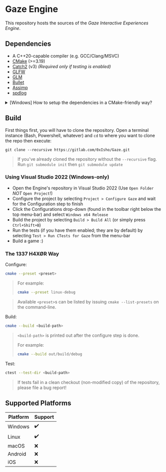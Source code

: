# Gaze Engine

This repository hosts the sources of the *Gaze Interactive Experiences Engine*.

## Dependencies

- A C++20-capable compiler (e.g. GCC/Clang/MSVC)
- [CMake](https://cmake.org) (>=3.19)
- [Catch2](https://github.com/catchorg/Catch2) (v3) *(Required only if testing is enabled)*
- [GLFW](https://glfw.org)
- [GLM](https://github.com/g-truc/glm)
- [Bullet](https://github.com/bulletphysics/bullet3)
- [Assimp](https://www.assimp.org)
- [spdlog](https://github.com/gabime/spdlog)

<details>
<summary>[Windows] How to setup the dependencies in a CMake-friendly way?</summary>

---

Windows doesn't have a set of standard(-ish) paths for development libraries,
so we'll have to improvise! We have 3 options when it comes to setting up the
required dependencies in a way that allows CMake to find them. Options 1 & 2
requires you to manually install each dependency.

### Option 1 (Manual)

<details>
<summary>Click to expand</summary>

If you already have the dependencies installed and want to use those. Use the
CMake GUI to specify the required paths.

- Point the CMake GUI to the Engine's source directory
- Specify the build/cache output path (normally under `out/build` in the root of the repository, but you're free to choose a different path)
- Run the Configure step
- You'll be presented with "Couldn't find library X" errors; but the cache will be populated with the variables
- Set the required variables (include directories, library paths, etc.) of each of the dependencies to the appropriate paths
- Rerun the Configure step
- Build!

</details>

### Option 2 (Automated (Kinda))

<details>
<summary>Click to expand</summary>

Install all of the dependencies under a common prefix and point CMake at said
prefix. It will automatically figure out the rest.

Assuming that the install prefix (where dependencies will be installed) is
under `C:\dev\` (you can put them wherever you like); we will call this path
`DEV_HOME` for the purposes of this guide. We will store the source code under
`<DEV_HOME>/src` and the build cache under `<DEV_HOME>/build`.

The setup is as follows:

- Open a Powershell instance (`Win+R` > type `powershell` > Hit `Enter`) and navigate to `<DEV_HOME>` (`cd <DEV_HOME>`)
- For each dependency (We will use GLFW for demonstration, works the same for the rest of them)
	- Clone the source code.
	```
	git clone https://github.com/glfw/glfw.git src/glfw
	```
	- Generate the build cache (The **-D\<FOO>** options are important! Specify them for all the dependencies).
	```
	cmake -S src/glfw -B build/glfw -DCMAKE_INSTALL_PREFIX=<DEV_HOME> -DCMAKE_DEBUG_POSTFIX="d"
	```
	> The options `-DCMAKE_INSTALL_PREFIX=<DEV_HOME> -DCMAKE_DEBUG_POSTFIX="d"` MUST be specified for every dependency's Configure step!
	- Build the library
	```
	cmake --build build/glfw --config Release
	```
	- Install
	```
	cmake --install build/glfw --config Release
	```
	> If you're planning on building the Engine in Debug mode you will need the Debug version of the libraries as well,		
		so build and install that too (repeat the two commands above replacing `Release` with `Debug`)

	This installs the library's files (headers, libraries, configurations, etc.) in a structure similar to that of Linux,
	so binaries and DLLs are under `bin/`, static libraries under `lib/`, etc. All under `<DEV_HOME>`. What's left is to
	specify the `<DEV_HOME>` path to CMake when building the Engine. We can use the `CMakeUserPresets.json` file for that
	so we don't have to type out the commands ourselves. Keep `CMakeUserPresets.json` away from version control!

- Create a file named `CMakeUserPresets.json` (case-sensitive) in the root of the Engine's repository
- Copy paste the following content into it, replacing `<DEV_HOME>` with the appropriate value (Keep the double-quotes (`"`)):
```
{
	"version": 3,
	"configurePresets": [
		{
			"name": "local-windows-release",
			"displayName": "Windows Release (Local Config)",
			"inherits": "windows-release",
			"cacheVariables": {
				"CMAKE_PREFIX_PATH": "<DEV_HOME>"
			}
		}
	]
}

```
- Head over to the build section!

</details>

### Option 3 (Automated)

<details>
<summary>Click to expand</summary>

Use [vcpkg](https://vcpkg.io). If you have vcpkg installed (or want to install
and use it), go ahead, it's fully supported!

vcpkg downloads and makes available to CMake all the dependencies automatically.
Simply set the environment variable ([How?](https://superuser.com/a/284351))
`VCPKG_ROOT` to the root of your vcpkg installation. For example if you have
installed it along with Visual Studio using the Installer, the path might look
like the following:
```
C:\Program Files\Microsoft Visual Studio\2022\Community\VC\vcpkg
```
> Make sure to restart Visual Studio (if you had it running) after modifying
environment variables for the changes to take effect.

#### I Don't Know Where I Have It Installed

If you can run the `vcpkg` command in the console but you don't know where the
.exe is, simply execute the following Powershell command: `where.exe vcpkg`.


</details>

---
</details>

## Build

First things first, you will have to clone the repository. Open a terminal
instance (Bash, Powershell, whatever) and `cd` to where you want to clone the
repo then execute:

```
git clone --recursive https://gitlab.com/0xIsho/Gaze.git
```
> If you've already cloned the repository without the `--recursive` flag. Run `git submodule init` then `git submodule update`

### Using Visual Studio 2022 (Windows-only)

- Open the Engine's repository in Visual Studio 2022 (Use `Open Folder` *NOT* `Open Project`!)
- Configure the project by selecting `Project > Configure Gaze` and wait for the Configuration step to finish
- Click the Configurations drop-down (found in the toolbar right below the top menu-bar) and select `Windows x64 Release`
- Build the project by selecting `Build > Build All` (or simply press `Ctrl+Shift+B`)
- Run the tests (if you have them enabled; they are by default) by selecting `Test > Run CTests for Gaze` from the menu-bar
- Build a game :)

### The 1337 H4XØR Way

Configure:
```sh
cmake --preset <preset>
```
> For example:
>
> ```sh
> cmake --preset linux-debug
> ```

> Available `<preset>`s can be listed by issuing `cmake --list-presets` on the command-line.

Build:
```sh
cmake --build <build-path>
```

> `<build-path>` is printed out after the configure step is done.
>
> For example:
>
> ```sh
> cmake --build out/build/debug
> ```
>

Test:
```sh
ctest --test-dir <build-path>
```

> If tests fail in a clean checkout (non-modified copy) of the repository, please file a bug report!

## Supported Platforms

| Platform | Support |
| -------- | ------- |
| Windows  | ✔️      |
| Linux    | ✔️      |
| macOS    | ❌      |
| Android  | ❌      |
| iOS      | ❌      |
